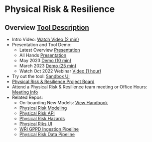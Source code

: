 # Physical Risk & Resilience

## Overview [Tool Description](https://drive.google.com/file/d/19GxHHwY4wrI2UtBsw6OQ0FeBuPLV-h12/view?usp=sharing)

- Intro Video: [Watch Video (2 min)](https://youtu.be/RdRouKhWE90)
- Presentation and Tool Demo:
  - Latest Overview [Presentation](https://osclimateorg.sharepoint.com/:b:/g/EStbcR1uhp9NozuIt0chnVgBLay_xghx-cKfpsIox3AJtQ?e=tCxpL8)
  - All Hands [Presentation](https://osclimateorg.sharepoint.com/:b:/g/EeRa5XfDdClMvPBxjQ4t24gB4WQLmSZk2eDmcTU2In0wlA?e=Y88BWC)
  - May 2023 [Demo (10 min)](https://vimeo.com/824250039?share=copy)
  - March 2023 [Demo (25 min)](https://vimeo.com/809962893)
  - Watch Oct 2022 Webinar [Video (1 hour)](https://vimeo.com/760475042)
- Try out the tool: [Sandbox UI](https://physrisk-ui-physrisk.apps.odh-cl2.apps.os-climate.org/)
- [Physical Risk & Resilience Project Board](https://github.com/orgs/os-climate/projects/6)
- Attend a Physical Risk & Resilience team meeting or Office Hours: [Meeting Info](https://github.com/os-climate/OS-Climate-Community-Hub/blob/main/MEETING_LIST.md#note)
- Related Repos:
  - On-boarding New Models: [View Handbook](https://github.com/os-climate/physrisk/blob/main/docs/handbook/onboarding.rst)
  - [Physical Risk Modeling](https://github.com/os-climate/physrisk)
  - [Physical Risk API](https://github.com/os-climate/physrisk-api)
  - [Physical Risk Hazards](https://github.com/os-climate/hazard)
  - [Physical Riks UI](https://physrisk-ui-physrisk.apps.odh-cl2.apps.os-climate.org/)
  - [WRI GPPD Ingestion Pipeline](https://github.com/os-climate/wri-gppd-ingestion-pipeline)
  - [Physical Risk Data Pipeline](https://github.com/os-climate/physical_risk_data_pipeline)
